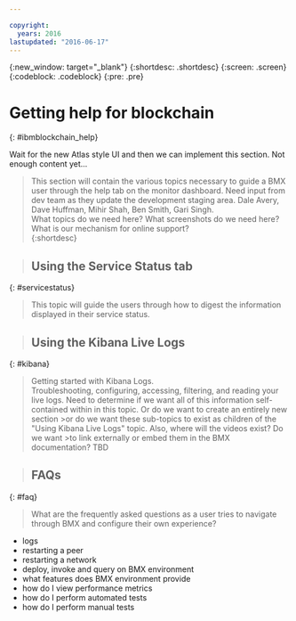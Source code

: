 ```yaml
---

copyright:
  years: 2016
lastupdated: "2016-06-17"
---
```


{:new_window: target="_blank"}
{:shortdesc: .shortdesc}
{:screen: .screen}
{:codeblock: .codeblock}
{:pre: .pre}

# Getting help for blockchain
{: #ibmblockchain_help}


Wait for the new Atlas style UI and then we can implement this section.  Not enough content yet...

>This section will contain the various topics necessary to guide a BMX user through the help tab on the monitor dashboard.
Need input from dev team as they update the development staging area.  Dale Avery, Dave Huffman, Mihir Shah, Ben Smith, Gari Singh.  
What topics do we need here?  What screenshots do we need here?  What is our mechanism for online support?  
{:shortdesc}

>## Using the Service Status tab
{: #servicestatus}

>This topic will guide the users through how to digest the information displayed in their service status.  

>## Using the Kibana Live Logs
{: #kibana}

>Getting started with Kibana Logs.  
>Troubleshooting, configuring, accessing, filtering, and reading your live logs.
>Need to determine if we want all of this information self-contained within in this topic.  Or do we want to create an entirely new section >or do we want these sub-topics to exist as children of the "Using Kibana Live Logs" topic.  Also, where will the videos exist?  Do we want >to link externally or embed them in the BMX documentation?  TBD

>## FAQs
{: #faq}

>What are the frequently asked questions as a user tries to navigate through BMX and configure their own experience?
* logs
* restarting a peer 
* restarting a network
* deploy, invoke and query on BMX environment
* what features does BMX environment provide
* how do I view performance metrics
* how do I perform automated tests
* how do I perform manual tests

